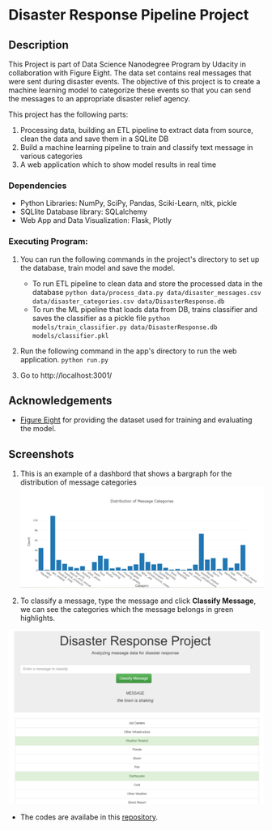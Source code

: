 # Disaster Response Pipeline Project

## Description

This Project is part of Data Science Nanodegree Program by Udacity in collaboration with Figure Eight. The data set contains real messages that were sent during disaster events. The objective of this project is to create a machine learning model to categorize these events so that you can send the messages to an appropriate disaster relief agency.

This project has the following parts:

1. Processing data, building an ETL pipeline to extract data from source, clean the data and save them in a SQLite DB
2. Build a machine learning pipeline to train and classify text message in various categories
3. A web application which to show model results in real time

### Dependencies
* Python Libraries: NumPy, SciPy, Pandas, Sciki-Learn, nltk, pickle
* SQLlite Database library: SQLalchemy
* Web App and Data Visualization: Flask, Plotly

### Executing Program:
1. You can run the following commands in the project's directory to set up the database, train model and save the model.

    - To run ETL pipeline to clean data and store the processed data in the database
        `python data/process_data.py data/disaster_messages.csv data/disaster_categories.csv data/DisasterResponse.db`
    - To run the ML pipeline that loads data from DB, trains classifier and saves the classifier as a pickle file
        `python models/train_classifier.py data/DisasterResponse.db models/classifier.pkl`

2. Run the following command in the app's directory to run the web application.
    `python run.py`

3. Go to http://localhost:3001/


## Acknowledgements

* [Figure Eight](https://www.figure-eight.com/) for providing the dataset used for training and evaluating the model.

<a name="screenshots"></a>
## Screenshots

1. This is an example of a dashbord that shows a bargraph for the distribution of message categories
![alt text](images/Message_categories_bar_graph.png "Message categories bar graph")

2. To classify a message, type the message and click **Classify Message**, we can see the categories which the message belongs in green highlights.

![alt text](images/prediction_capture.png "sample prediction output")

* The codes are availabe in this [repository](https://github.com/Danaze/DisasterResponse).
